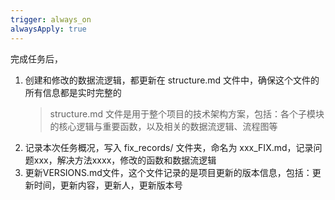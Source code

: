 ```yaml
---
trigger: always_on
alwaysApply: true
---
```

完成任务后，
1. 创建和修改的数据流逻辑，都更新在 structure.md 文件中，确保这个文件的所有信息都是实时完整的
   > structure.md 文件是用于整个项目的技术架构方案，包括：各个子模块的核心逻辑与重要函数，以及相关的数据流逻辑、流程图等
2. 记录本次任务概况，写入 fix_records/ 文件夹，命名为 xxx_FIX.md，记录问题xxx，解决方法xxxx，修改的函数和数据流逻辑
3. 更新VERSIONS.md文件，这个文件记录的是项目更新的版本信息，包括：更新时间，更新内容，更新人，更新版本号